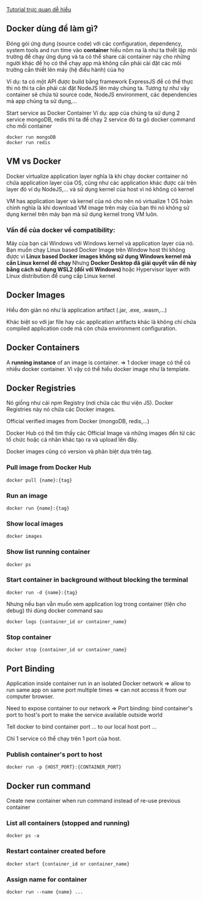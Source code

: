 [Tutorial trực quan dễ hiểu](https://www.youtube.com/watch?v=pg19Z8LL06w)

## Docker dùng để làm gì?
Đóng gói ứng dụng (source code) với các configuration, dependency, system tools and run time vào <b>container</b> hiểu nôm na là như ta thiết lập môi trường để chạy ứng dụng và ta có thể share cái container này cho những người khác để họ có thể chạy app mà không cần phải cài đặt các môi trường cần thiết lên máy (hệ điều hành) của họ

Ví dụ: ta có một API được build bằng framework ExpressJS để có thể thực thi nó thì ta cần phải cài đặt NodeJS lên máy chúng ta. Tương tự như vậy container sẽ chứa từ source code, NodeJS environment, các dependencies mà app chúng ta sử dụng,...


Start service as Docker Container
Ví dụ: app của chúng ta sử dụng 2 service mongoDB, redis thì ta để chạy 2 service đó ta gõ docker command cho mỗi container
```
docker run mongoDB 
docker run redis
```

## VM vs Docker
Docker virtualize application layer nghĩa là khi chạy docker container nó chứa application layer của OS, cũng như các application khác được cài trên layer đó ví dụ NodeJS,... và sử dụng kernel của host vì nó không có kernel

VM has application layer và kernel của nó cho nên nó virtualize 1 OS hoàn chỉnh nghĩa là khi download VM image trên máy của bạn thì nó không sử dụng kernel trên máy bạn mà sử dụng kernel trong VM luôn.

### Vấn đề của docker về compatibility:
Máy của bạn cài Windows với Windows kernel và application layer của nó. Bạn muốn chạy Linux based Docker Image trên Window host thì không được vì <b>Linux based Docker images không sử dụng Windows kernel mà cần Linux kernel để chạy </b>
Nhưng <b>Docker Desktop đã giải quyết vấn đề này bằng cách sử dụng WSL2 (đối với Windows) </b> hoặc Hypervisor layer with Linux distribution để cung cấp Linux kernel

## Docker Images
Hiểu đơn giản nó như là application artifact (.jar, .exe, .wasm,...)


Khác biệt so với jar file hay các application artifacts khác là không chỉ chứa compiled application code mà còn chứa environment configuration.

## Docker Containers
A <b>running instance</b> of an image is container. => 1 docker image có thể có nhiều docker container. Vì vậy có thể hiểu docker image như là template.

## Docker Registries
Nó giống như cái npm Registry (nơi chứa các thư viện JS). Docker Registries này nó chứa các Docker images.

Official verified images from Docker (mongoDB, redis,...)

Docker Hub có thể tìm thấy các Official Image và những images đến từ các tổ chức hoặc cá nhân khác tạo ra và upload lên đây.

Docker images cũng có version và phân biệt dựa trên tag.

### Pull image from Docker Hub
```
docker pull {name}:{tag}
```

### Run an image
```
docker run {name}:{tag}
```

### Show local images
```
docker images
```

### Show list running container
```
docker ps
```

### Start container in background without blocking the terminal
```
docker run -d {name}:{tag}
```
Nhưng nếu bạn vẫn muốn xem application log trong container (tiện cho debug) thì dùng docker command sau
```
docker logs {container_id or container_name}
```

### Stop container
```
docker stop {container_id or container_name}
```

## Port Binding
Application inside container run in an isolated Docker network => allow to run same app on same port multiple times => can not access it from our computer browser.

Need to expose container to our network
=> Port binding: bind container's port to host's port to make the service available outside world

Tell docker to bind container port ... to our local host port ...

Chỉ 1 service có thể chạy trên 1 port của host.

### Publish container's port to host
```
docker run -p {HOST_PORT}:{CONTAINER_PORT}
```

## Docker run command
Create new container when run command instead of re-use previous container


### List all containers (stopped and running)
```
docker ps -a
```

### Restart container created before
```
docker start {container_id or container_name}
```

### Assign name for container
```
docker run --name {name} ...
```